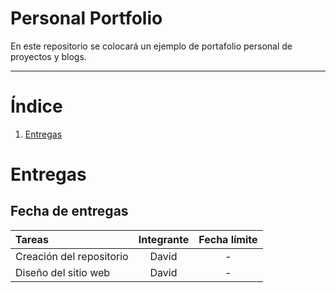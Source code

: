 # Personal Portfolio
En este repositorio se colocará un ejemplo de portafolio personal de proyectos y blogs.
**************************************
# Índice
1. [Entregas](#entregas) <br>

# Entregas

## Fecha de entregas
Tareas  |  Integrante  | Fecha límite
:--- | :---: | :---:
Creación del repositorio   |  David  |   -
Diseño del sitio web   | David  |   -